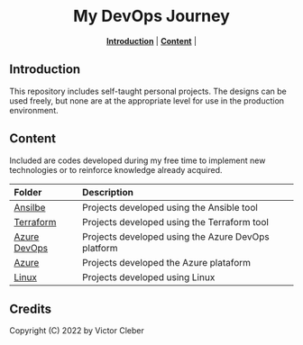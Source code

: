 <h1 align="center">
<br>

<br>
My DevOps Journey
<br>
</h1>

<p align="center">
<b><a href="#introduction">Introduction</a></b>
|
<b><a href="#content">Content</a></b>
|
</p>

## Introduction

This repository includes self-taught personal projects. The designs can be used freely, but none are at the appropriate level for use in the production environment.

## Content

Included are codes developed during my free time to implement new technologies or to reinforce knowledge already acquired.

| Folder                         | Description                                              |
| :----------------------------- | :------------------------------------------------------- |
| [Ansilbe](Ansible)             | Projects developed using the Ansible tool                |
| [Terraform](Terraform)         | Projects developed using the Terraform tool              |
| [Azure DevOps](ADO)            | Projects developed using the Azure DevOps platform       |
| [Azure](Azure/)                | Projects developed the Azure plataform                   |
| [Linux](Linux/)                |  Projects developed using Linux                          |


## Credits

Copyright (C) 2022 by Victor Cleber

